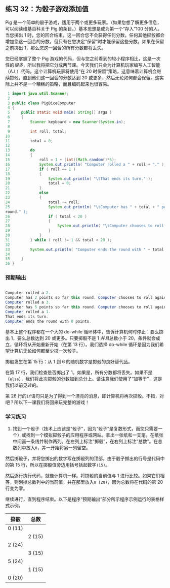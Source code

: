 ## 练习 32：为骰子游戏添加值

Pig 是一个简单的骰子游戏，适用于两个或更多玩家。（如果您想了解更多信息，可以阅读维基百科关于 Pig 的条目。）基本思想是成为第一个“存入”100 分的人。当您掷出 1 时，您的回合结束，这一回合您不会获得任何分数。任何其他掷骰都会增加您这一回合的分数，但只有在您决定“保留”时才能保留这些分数。如果在保留之前掷出 1，那么您这一回合的所有分数都将丢失。


您已经掌握了整个 Pig 游戏的代码，但与您之前看到的较小程序相比，这是一次性的*很多*，所以我将把它分成两节课。今天我们只会为计算机玩家编写人工智能（A.I.）代码。这个计算机玩家将使用“在 20 时保留”策略，这意味着计算机会继续掷骰，直到他们这一回合的分数达到 20 或更多，然后无论如何都会保留。这实际上并不是一个糟糕的策略，而且编码起来也很容易。

```java
 1 import java.util.Scanner;
 2 
 3 public class PigDiceComputer
 4 {
 5     public static void main( String[] args )
 6     {
 7         Scanner keyboard = new Scanner(System.in);
 8 
 9         int roll, total;
10 
11         total = 0;
12 
13         do
14         {
15             roll = 1 + (int)(Math.random()*6);
16             System.out.println( "Computer rolled a " + roll + "." );
17             if ( roll == 1 )
18             {
19                 System.out.println( "\tThat ends its turn." );
20                 total = 0;
21             }
22             else
23             {
24                 total += roll;
25                 System.out.println( "\tComputer has " + total + " points so far this 
round." );
26                 if ( total < 20 )
27                 {
28                     System.out.println( "\tComputer chooses to roll again." );
29                 }
30             }
31         } while ( roll != 1 && total < 20 );
32 
33         System.out.println( "Computer ends the round with " + total + " points." );
34 
35     }
36 }
```

### 预期输出

```java

Computer rolled a 2.
Computer has 2 points so far this round. Computer chooses to roll again.
Computer rolled a 3.
Computer has 5 points so far this round. Computer chooses to roll again.
Computer rolled a 1.
That ends its turn.
Computer ends the round with 0 points.
```

基本上整个程序都在一个大的 do-while 循环体中，告诉计算机何时停止：要么掷出 1，要么总数达到 20 或更多。只要掷骰不是 1 *并且*总数小于 20，条件就会成立，循环将从开始重新开始（在第 13 行）。我们选择 do-while 循环是因为我们希望计算机无论如何都至少掷一次骰子。

掷骰发生在第 15 行：从 1 到 6 的随机数字是掷骰的良好替代品。

在第 17 行，我们检查是否掷出了 1。如果是，所有分数都将丢失。如果不是（`else`），我们将此次掷骰的分数加到总分上。请注意我们使用了“加等于”，这是我们以前见过的。

第 26 行的`if`语句只是为了得到一个漂亮的消息，即计算机将再次掷骰。不错，对吧？所以下一课我们将回来玩完整的游戏！

### 学习练习

1. 找到一个骰子（技术上应该是“骰子”，因为“骰子”是复数形式，而您只需要一个）或找到一个模拟掷骰子的应用程序或网站。拿出一张纸和一支笔。在纸张中间画一条线并制作两列。在左列上标注“掷骰”，在右列上标注“总数”。在总数列中放入`0`，并一开始将另一列留空。

然后掷骰子，并将您掷出的数字写在掷骰列的顶部。由于骰子掷出的行号是代码中的第 15 行，所以在掷骰值旁边用括号括起数字`(15)`。

然后逐行执行代码，就像计算机一样。将掷骰的当前值与 1 进行比较。如果它们相等，则划掉总数列中的当前值，并在那里放入`0 (20)`，因为总数将在代码的第 20 行变为零。

继续进行，直到程序结束。以下是程序“预期输出”部分所示程序示例运行的表格样式示例。

| 掷骰 | 总数 |
| --- | --- |
| 0 (11) | |
| | 2 (15) |
| 2 (24) | |
| | 3 (15) |
| 5 (24) | |
| | 1 (15) |
| 0 (20) | |

